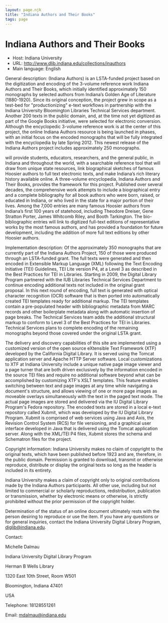 ```yaml
---
layout: page.njk
title: "Indiana Authors and Their Books"
tags: page
---
```

# Indiana Authors and Their Books




* Host: Indiana University
* URL: <http://www.dlib.indiana.edu/collections/inauthors>
* Main language: English



General description: (Indiana
 Authors) is an LSTA-funded project based on the digitization
 and encoding of the 3-volume reference work Indiana Authors
 and Their Books, which initially identified approximately 150
 monographs by selected authors from Indiana’s Golden Age of
 Literature (1880-1920). Since its original conception, the
 project grew in scope as a test-bed for "productionizing"
 e-text workflows in partnership with the Indiana University
 Bloomington Libraries Technical Services department. Another
 200 texts in the public domain, and, at the time not yet
 digitized as part of the Google Books initiative, were
 selected for electronic conversion. Although the encyclopedic
 3-volume reference work is at the center of this project, the
 online Indiana Authors resource is being launched in phases,
 with an initial focus on the encoded monographs that will be
 fully integrated with the encyclopedia by late Spring 2012.
 This newest release of the Indiana Authors project includes
 approximately 250 monographs.
 

 will provide students,
 educators, researchers, and the general public, in Indiana
 and throughout the world, with a searchable reference tool
 that will draw from unique state resources, link biographical
 sketches of famous Hoosier authors to full text electronic
 texts, and make Indiana’s rich literary history available
 online. A three-volume encyclopedia, Indiana Authors and
 Their Books, provides the framework for this project.
 Published over several decades, the comprehensive work
 attempts to include a biographical entry and a complete
 bibliography for all book authors who were born, raised, or
 educated in Indiana, or who lived in the state for a major
 portion of their lives. Among the 7,000 entries are many
 famous Hoosier authors from Indiana’s first 100 years of
 statehood, including Theodore Dreiser, Gene Stratton Porter,
 James Whitcomb Riley, and Booth Tarkington. The
 bio-bibliographic entries will link to digitized full-text
 editions of representative works by the most famous authors,
 and has provided a foundation for future development,
 including the addition of more full text editions by other
 Hoosier authors.



Implementation description:
 Of the approximately 350 monographs that are
 currently part of the Indiana Authors Project, 150 of those
 were produced through an LSTA-funded grant. The full texts
 were generated and then encoded in Extensible Markup Language
 (XML) following the Text Encoding Initiative (TEI)
 Guidelines, TEI Lite version P4, at a Level 3 as described in
 the Best Practices for TEI in Libraries. Starting in 2009,
 the Digital Library Program partnered with the IUB Libraries
 Technical Services Department to continue encoding additional
 texts not included in the original grant proposal. In this
 next round of encoding, full text is generated with optical
 character recognition (OCR) software that is then ported into
 automatically created TEI templates ready for additional
 markup. The TEI templates contain a pre-populated header with
 bibliographic metadata from MARC records and other
 boilerplate metadata along with automatic insertion of page
 breaks. The Technical Services team adds the additional
 structural markup to conform to Level 3 of the Best Practices
 for TEI in Libraries. Technical Services plans to complete
 encoding of the remaining monographs beyond those covered
 under the original LSTA grant.
 

 The delivery and discovery capabilities of this site are
 implemented using a customized version of the open source
 eXtensible Text Framework (XTF) developed by the California
 Digital Library. It is served using the Tomcat application
 server and Apache HTTP Server software. Local customizations
 to XTF at Indiana University include a unique native page
 image viewer and a page turner that are both driven
 exclusively by the information encoded in the source TEI
 files and require no additional software beyond what can be
 accomplished by customizing XTF's XSLT templates. This
 feature enables switching between text and page images at any
 time while navigating a document's structure, and allows
 viewing of one or more page images as moveable overlays
 simultaneously with the text in the paged text mode. The
 actual page images are stored and delivered via the IU
 Digital Library Program's Fedora repository. The encoded
 texts are stored in a local e-text repository called Xubmit,
 which was developed by the IU Digital Library Program. Xubmit
 is comprised of web services using Java and Axis, the
 Revision Control System (RCS) for file versioning, and a
 graphical user interface developed in Java that is delivered
 using the Tomcat application server. Along with the XML/TEI
 P4 files, Xubmit stores the schema and Schematron files for
 the project.



Copyright information: Indiana University makes no claim of copyright
 to the original texts, which have been published before 1923
 and are, therefore, in the public domain. Permission is
 granted to download, transmit or otherwise reproduce,
 distribute or display the original texts so long as the
 header is included in its entirety.
 
 Indiana University makes a claim of copyright only to
 original contributions made by the Indiana Authors
 participants. All other use, including but not limited to
 commercial or scholarly reproductions, redistribution,
 publication or transmission, whether by electronic means or
 otherwise, is strictly prohibited without the prior
 permission of the copyright holder.
 

 Determination of the status of an online document ultimately
 rests with the person desiring to reproduce or use the item.
 If you have any questions or for general inquiries, contact
 the Indiana University Digital Library Program,
 diglib@indiana.edu.



Contact:
 



Michelle Dalmau


Indiana University Digital Library
 Program
 
 Herman B Wells Library
 
 1320 East 10th Street, Room W501
 
 Bloomington, Indiana 47401
 
 USA



Telephone: 18128551261



Email: [mdalmau@indiana.edu](mailto:mdalmau@indiana.edu)





